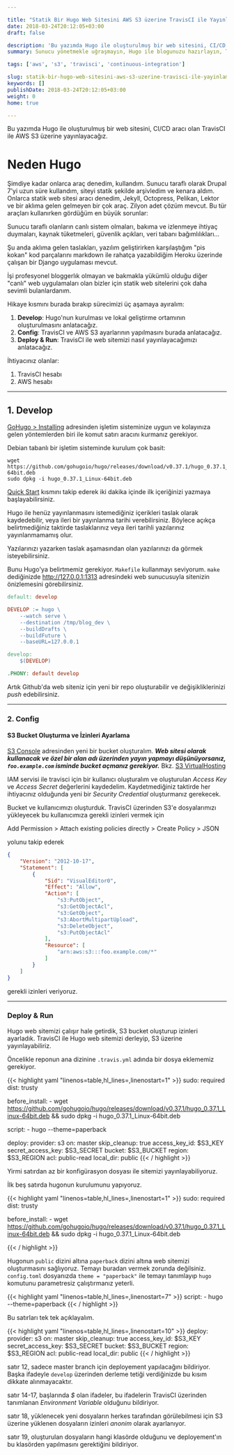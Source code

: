 ```yaml
---

title: "Statik Bir Hugo Web Sitesini AWS S3 üzerine TravisCI ile Yayınlamak"
date: 2018-03-24T20:12:05+03:00
draft: false

description: 'Bu yazımda Hugo ile oluşturulmuş bir web sitesini, CI/CD aracı olan TravisCI ile AWS S3 üzerine yayınlayacağız.'
summary: Sunucu yönetmekle uğraşmayın, Hugo ile blogunuzu hazırlayın, TravisCI ile AWS S3 üzerinde yayınlayın.

tags: ['aws', 's3', 'travisci', 'continuous-integration']

slug: statik-bir-hugo-web-sitesini-aws-s3-uzerine-travisci-ile-yayinlamak
keywords: []
publishDate: 2018-03-24T20:12:05+03:00
weight: 0
home: true

---
```


Bu yazımda Hugo ile oluşturulmuş bir web sitesini, CI/CD aracı olan TravisCI ile 
AWS S3 üzerine yayınlayacağız.

# Neden Hugo

Şimdiye kadar onlarca araç denedim, kullandım. Sunucu taraflı olarak Drupal 7'yi
uzun süre kullandım, siteyi statik şekilde arşivledim ve kenara aldım. Onlarca
statik web sitesi aracı denedim, Jekyll, Octopress, Pelikan, Lektor ve bir aklıma
gelen gelmeyen bir çok araç. Zilyon adet çözüm mevcut. Bu tür araçları kullanırken
gördüğüm en büyük sorunlar:

Sunucu taraflı olanların canlı sistem olmaları, bakıma ve izlenmeye ihtiyaç
duymaları, kaynak tüketmeleri, güvenlik açıkları, veri tabanı bağımlılıkları…

Şu anda aklıma gelen taslakları, yazılım geliştirirken karşılaştığım "pis kokan"
kod parçalarını markdown ile rahatça yazabildiğim Heroku üzerinde çalışan bir Django
uygulaması mevcut.

İşi profesyonel bloggerlık olmayan ve bakmakla yükümlü olduğu diğer "canlı"
web uygulamaları olan bizler için statik web sitelerini çok daha sevimli bulanlardanım.

Hikaye kısmını burada bırakıp sürecimizi üç aşamaya ayıralım:

1. **Develop**:
    Hugo'nun kurulması ve lokal geliştirme ortamının oluşturulmasını anlatacağız.
1. **Config**: TravisCI ve AWS S3 ayarlarının yapılmasını burada anlatacağız.
1. **Deploy & Run**: TravisCI ile web sitemizi nasıl yayınlayacağımızı anlatacağız.

İhtiyacınız olanlar:

1. TravisCI hesabı
2. AWS hesabı

---

## 1. Develop

[GoHugo > Installing](https://gohugo.io/getting-started/installing/) adresinden
işletim sisteminize uygun ve kolayınıza gelen yöntemlerden biri ile komut satırı
aracını kurmanız gerekiyor.

Debian tabanlı bir işletim sisteminde kurulum çok basit:

```shell
wget https://github.com/gohugoio/hugo/releases/download/v0.37.1/hugo_0.37.1_Linux-64bit.deb
sudo dpkg -i hugo_0.37.1_Linux-64bit.deb
```

[Quick Start](https://gohugo.io/getting-started/quick-start/) kısmını takip ederek
iki dakika içinde ilk içeriğinizi yazmaya başlayabilirsiniz.

Hugo ile henüz yayınlanmasını istemediğiniz içerikleri taslak olarak kaydedebilir,
veya ileri bir yayınlanma tarihi verebilirsiniz. Böylece açıkça belirtmediğiniz
taktirde taslaklarınız veya ileri tarihli yazılarınız yayınlanmamamış olur.

Yazılarınızı yazarken taslak aşamasından olan yazılarınızı da görmek
isteyebilirsiniz.

Bunu Hugo'ya belirtmemiz gerekiyor. `Makefile` kullanmayı seviyorum. `make`
dediğinizde http://127.0.0.1:1313 adresindeki web sunucusuyla sitenizin
önizlemesini görebilirsiniz.

```Makefile
default: develop

DEVELOP := hugo \
    --watch serve \
    --destination /tmp/blog_dev \
    --buildDrafts \
    --buildFuture \
    --baseURL=127.0.0.1

develop:
    $(DEVELOP)

.PHONY: default develop
```

Artık Github'da web siteniz için yeni bir repo oluşturabilir ve değişikliklerinizi
*push* edebilirsiniz.

---

### 2. Config

#### S3 Bucket Oluşturma ve İzinleri Ayarlama

[S3 Console](https://s3.console.aws.amazon.com/s3/home) adresinden yeni bir bucket
oluşturalım. **_Web sitesi olarak kullanacak ve özel bir alan adı üzerinden yayın yapmayı düşünüyorsanız, `foo.example.com` isminde bucket açmanız gerekiyor._** Bkz.
[S3 VirtualHosting](https://docs.aws.amazon.com/AmazonS3/latest/dev/VirtualHosting.html)

IAM servisi ile travisci için bir kullanıcı oluşturalım ve oluşturulan _Access Key_ 
ve _Access Secret_ değerlerini kaydedelim. Kaydetmediğiniz taktirde her ihtiyacınız olduğunda yeni bir _Security Credential_ oluşturmanız gerekecek.

Bucket ve kullanıcımızı oluşturduk. TravisCI üzerinden S3'e dosyalarımızı
yükleyecek bu kullanıcımıza gerekli izinleri vermek için

Add Permission > Attach existing policies directly > Create Policy > JSON

yolunu takip ederek

```json
{
    "Version": "2012-10-17",
    "Statement": [
        {
            "Sid": "VisualEditor0",
            "Effect": "Allow",
            "Action": [
                "s3:PutObject",
                "s3:GetObjectAcl",
                "s3:GetObject",
                "s3:AbortMultipartUpload",
                "s3:DeleteObject",
                "s3:PutObjectAcl"
            ],
            "Resource": [
                "arn:aws:s3:::foo.example.com/*"
            ]
        }
    ]
}
```

gerekli izinleri veriyoruz.

---

### Deploy & Run

Hugo web sitemizi çalışır hale getirdik, S3 bucket oluşturup izinleri ayarladık.
TravisCI ile Hugo web sitemizi derleyip, S3 üzerine yayınlayabiliriz.

Öncelikle reponun ana dizinine `.travis.yml` adında bir dosya eklememiz gerekiyor.

{{< highlight yaml "linenos=table,hl_lines=,linenostart=1" >}}
sudo: required
dist: trusty

before_install:
    - wget https://github.com/gohugoio/hugo/releases/download/v0.37.1/hugo_0.37.1_Linux-64bit.deb && sudo dpkg -i hugo_0.37.1_Linux-64bit.deb

script:
    - hugo --theme=paperback

deploy:
    provider: s3
    on: master
    skip_cleanup: true
    access_key_id: $S3_KEY
    secret_access_key: $S3_SECRET
    bucket: $S3_BUCKET
    region: $S3_REGION
    acl: public-read
    local_dir: public
{{< / highlight >}}


Yirmi satırdan az bir konfigürasyon dosyası ile sitemizi yayınlayabiliyoruz.


İlk beş satırda hugonun kurulumunu yapıyoruz.

{{< highlight yaml "linenos=table,hl_lines=,linenostart=1" >}}
sudo: required
dist: trusty

before_install:
    - wget https://github.com/gohugoio/hugo/releases/download/v0.37.1/hugo_0.37.1_Linux-64bit.deb && sudo dpkg -i hugo_0.37.1_Linux-64bit.deb

{{< / highlight >}}

Hugonun `public` dizini altına `paperback` dizini altına web sitemizi oluşturmasını
sağlıyoruz. Temayı buradan vermek zorunda değilsiniz. `config.toml` dosyanızda
`theme = "paperback"` ile temayı tanımlayıp `hugo` komutunu parametresiz çalıştırmanız
yeterli.

{{< highlight yaml "linenos=table,hl_lines=,linenostart=7" >}}
script:
    - hugo --theme=paperback
{{< / highlight >}}


Bu satırları tek tek açıklayalım.

{{< highlight yaml "linenos=table,hl_lines=,linenostart=10" >}}
deploy:
    provider: s3
    on: master
    skip_cleanup: true
    access_key_id: $S3_KEY
    secret_access_key: $S3_SECRET
    bucket: $S3_BUCKET
    region: $S3_REGION
    acl: public-read
    local_dir: public
{{< / highlight >}}

satır 12, sadece master branch için deployement yapılacağını bildiriyor.
Başka ifadeyle `develop` üzerinden derleme tetiği verdiğinizde bu kısım
dikkate alınmayacaktır.

satır 14-17, başlarında _$_ olan ifadeler, bu ifadelerin TravisCI üzerinden
tanımlanan _Environment Variable_ olduğunu bildiriyor.

satır 18, yüklenecek yeni dosyaların herkes tarafından görülebilmesi için S3
üzerine yüklenen dosyaların izinleri _anonim_ olarak ayarlanıyor.

satır 19, oluşturulan dosyaların hangi klasörde olduğunu ve deployement'ın bu
klasörden yapılmasını gerektiğini bildiriyor.
